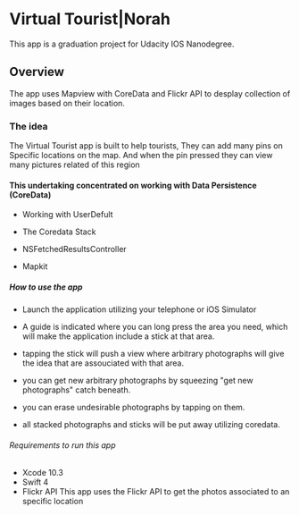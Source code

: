 #  Virtual Tourist|Norah 
This app is a graduation project for Udacity IOS Nanodegree.

## Overview
The app uses Mapview with CoreData and Flickr API to desplay collection of images based on their location.

### The idea
The Virtual Tourist app is built  to help tourists, They can add many pins on Specific locations on the map. And when the pin pressed they can view many pictures  related  of this region


#### This undertaking concentrated on working with Data Persistence (CoreData) 

- Working with UserDefult 

- The Coredata Stack 

- NSFetchedResultsController 

- Mapkit

#####  How to use the app

- Launch the application utilizing your telephone or iOS Simulator 

- A guide is indicated where you can long press the area you need, which will make the application include a stick at that area. 

- tapping the stick will push a view where arbitrary photographs will give the idea that are assouciated with that area. 

- you can get new arbitrary photographs by squeezing "get new photographs" catch beneath. 

- you can erase undesirable photographs by tapping on them. 

- all stacked photographs and sticks will be put away utilizing coredata.

###### Requirements to run this app
* Xcode 10.3
* Swift 4
* Flickr API
This app uses the Flickr API to get the photos associated to an specific location

